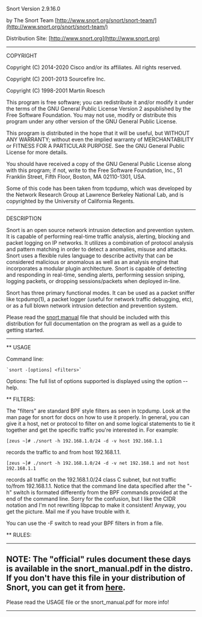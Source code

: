 Snort Version 2.9.16.0

by The Snort Team [http://www.snort.org/snort/snort-team/](http://www.snort.org/snort/snort-team/)

Distribution Site:
[http://www.snort.org](http://www.snort.org)

******************************************************************************
COPYRIGHT

Copyright (C) 2014-2020 Cisco and/or its affiliates. All rights reserved.

Copyright (C) 2001-2013 Sourcefire Inc.

Copyright (C) 1998-2001 Martin Roesch

This program is free software; you can redistribute it and/or modify it under the terms of the GNU General Public License Version 2 aspublished by the Free Software Foundation.  You may not use, modify or distribute this program under any other version of the GNU General Public License.

This program is distributed in the hope that it will be useful, but WITHOUT ANY WARRANTY; without even the implied warranty of MERCHANTABILITY or FITNESS FOR A PARTICULAR PURPOSE.  See the GNU General Public License for more details.

You should have received a copy of the GNU General Public License along with this program; if not, write to the Free Software Foundation, Inc., 51 Franklin Street, Fifth Floor, Boston, MA  02110-1301, USA.

Some of this code has been taken from tcpdump, which was developed by the Network Research Group at Lawrence Berkeley National Lab, and is copyrighted by the University of California Regents.

******************************************************************************

DESCRIPTION

Snort is an open source network intrusion detection and prevention system.  It
is capable of performing real-time traffic analysis, alerting, blocking and 
packet logging on IP networks.  It utilizes a combination of protocol analysis 
and pattern matching in order to detect a anomalies, misuse and attacks.  
Snort uses a flexible rules language to describe activity that can be considered
malicious or anomalous as well as an analysis engine that incorporates a 
modular plugin architecture.  Snort is capable of detecting and responding in
real-time, sending alerts, performing session sniping, logging packets, or
dropping sessions/packets when deployed in-line.

Snort has three primary functional modes.  It can be used as a packet sniffer 
like tcpdump(1), a packet logger (useful for network traffic
debugging, etc), or as a full blown network intrusion detection and prevention
system.

Please read the [snort manual](http://manual.snort.org) file that should be included with this 
distribution for full documentation on the program as well as a guide to 
getting started.


******************************************************************************

** USAGE

Command line: 

	`snort -[options] <filters>`

Options:
The full list of options supported is displayed using the option --help.

** FILTERS:

The "filters" are standard BPF style filters as seen in tcpdump.  Look
at the man page for snort for docs on how to use it properly.  In general,
you can give it a host, net or protocol to filter on and some logical statements
to tie it together and get the specific traffic you're interested in.  For 
example:

`[zeus ~]# ./snort -h 192.168.1.0/24 -d -v host 192.168.1.1`

records the traffic to and from host 192.168.1.1.

`[zeus ~]# ./snort -h 192.168.1.0/24 -d -v net 192.168.1 and not host 192.168.1.1`

records all traffic on the 192.168.1.0/24 class C subnet, but not traffic 
to/from 192.168.1.1.  Notice that the command line data specified after the
"-h" switch is formated differently from the BPF commands provided at the end 
of the command line.  Sorry for the confusion, but I like the CIDR notation and
I'm not rewriting libpcap to make it consistent!  Anyway, you get the picture.
Mail me if you have trouble with it.

You can use the -F switch to read your BPF filters in from a file.  


** RULES:
      
-------------------------------------------------------------------------
NOTE: The "official" rules document these days is available in the snort_manual.pdf in the distro.  If you don't have this file in your distribution of Snort, you can get it from [here](www.snort.org/docs).
-------------------------------------------------------------------------

Please read the USAGE file or the snort_manual.pdf for more info!

******************************************************************************

